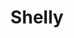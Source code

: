 ---
guid: 2019
title: Shelly
category: Shelly
description: "Grâce à Shelly, profitez d'une maison intuitive et confortable ainsi que d'une automatisation de vos équipements et installations connectés !
Shelly offre des solutions personnalisables pour les habitations et les bâtiments commerciaux, de l'éclairage connecté au contrôle d'appareils électriques.  Avec une nouvelle gamme de dispositifs futés pour économiser l'énergie, Shelly offre la meilleure solution d'automatisation basée sur l'analyse énergétique et vos objectifs personnels en terme d'économie d'électricité."
locale: fr_FR
sitemap:
  changefreq: #always hourly daily weekly monthly yearly never
  exclude: #'yes' or 'no'
  priority: #between 0.0 to 1.0, 1.0 high priority
  lastmod: # date to end modification
---